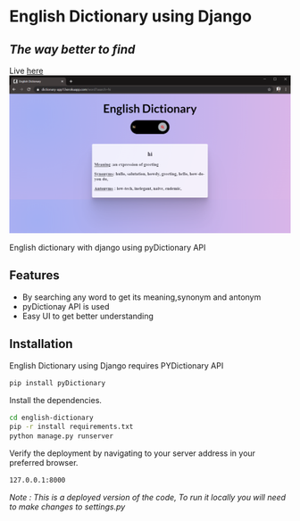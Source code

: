 # English Dictionary using Django
## _The way better to find_
Live <a href="https://dictionary-app1.herokuapp.com/">here</a>
<img src="static/images/Screenshot (68).png">


English dictionary with django using pyDictionary API 


## Features

- By searching any word to get its meaning,synonym and antonym
- pyDictionay API is used 
- Easy UI to get better understanding

## Installation
English Dictionary using Django requires PYDictionary API
```sh
pip install pyDictionary
```
Install the dependencies.

```sh
cd english-dictionary
pip -r install requirements.txt
python manage.py runserver
```

Verify the deployment by navigating to your server address in
your preferred browser.

```sh
127.0.0.1:8000
```

_Note : This is a deployed version of the code, To run it locally you will need to make changes to settings.py_
  

